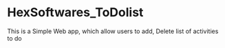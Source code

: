 # HexSoftwares_ToDolist
This is a Simple Web app, which allow users to add, Delete list of activities to do
